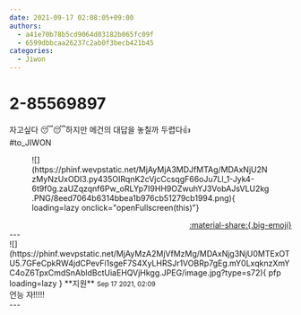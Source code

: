 ```yaml
---
date: 2021-09-17 02:08:05+09:00
authors:
  - a41e70b78b5cd9064d03182b065fc09f
  - 6599dbbcaa26237c2ab0f3becb421b45
categories:
  - Jiwon
---
```


# 2-85569897

<div class="post-container" markdown="1">
<div class="content-container md-sidebar__scrollwrap" markdown="1">

자고싶다 😴😴하지만 메건의 대답을 놓칠까 두렵다👍<br>\#to_JIWON
<figure markdown="1">
![](https://phinf.wevpstatic.net/MjAyMjA3MDJfMTAg/MDAxNjU2NzMyNzUxODI3.py435OIRqnK2cVjcCcsqgF66oJu7Ll_1-Jyk4-6t9f0g.zaUZqzqnf6Pw_oRLYp7I9HH9OZwuhYJ3VobAJsVLU2kg.PNG/8eed7064b6314bbea1b976cb51279cb1994.png){ loading=lazy onclick="openFullscreen(this)"}
</figure>


</div>
</div>

<div style="text-align: right;" markdown="1">
<a href="https://weverse.io/fromis9/fanpost/2-85569897" style="text-align: right;">:material-share:{.big-emoji}</a>
</div>
---

<div class="comments-container md-sidebar__scrollwrap" markdown="1">
<div class="comment" markdown="1">
<div class='id-container' markdown="1">
![](https://phinf.wevpstatic.net/MjAyMzA2MjVfMzMg/MDAxNjg3NjU0MTExOTU5.7GFeCpkRW4jdCPevFi1sgeF7S4XyLHRSJr1VOBRp7gEg.mY0LxqknzXmYC4oZ6TpxCmdSnAbldBctUiaEHQVjHkgg.JPEG/image.jpg?type=s72){ pfp loading=lazy }
**<span class="artist">지원</span>** <small>Sep 17 2021, 02:09</small><br>
</div>
<div class='comment-body' markdown="1">
언능 자!!!!!
</div>
</div>
</div>
---

